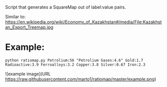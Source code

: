 Script that generates a SquareMap out of label:value pairs.

Similar to: https://en.wikipedia.org/wiki/Economy_of_Kazakhstan#/media/File:Kazakhstan_Export_Treemap.jpg


Example:
========

`python ratiomap.py Petrolium:56 "Petrolium Gases:4.6" Gold:1.7 Radioactive:3.9 Ferroalloys:3.2 Copper:3.8 Silver:0.67 Iron:2.3`


![example image](URL https://raw.githubusercontent.com/marto1/ratiomap/master/example.png)
